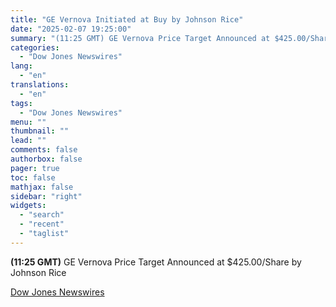```yaml
---
title: "GE Vernova Initiated at Buy by Johnson Rice"
date: "2025-02-07 19:25:00"
summary: "(11:25 GMT) GE Vernova Price Target Announced at $425.00/Share by Johnson Rice"
categories:
  - "Dow Jones Newswires"
lang:
  - "en"
translations:
  - "en"
tags:
  - "Dow Jones Newswires"
menu: ""
thumbnail: ""
lead: ""
comments: false
authorbox: false
pager: true
toc: false
mathjax: false
sidebar: "right"
widgets:
  - "search"
  - "recent"
  - "taglist"
---
```


**(11:25 GMT)** GE Vernova Price Target Announced at $425.00/Share by Johnson Rice

[Dow Jones Newswires](https://www.tradingview.com/news/DJN_DN20250207004538:0/)
